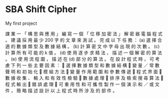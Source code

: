 # SBA Shift Cipher
My first project

課 業 一 「 構 思 與 應 用 」
編 寫 一 個 「 位 移 加 密 法 」 解 密 器 電 腦 程 式 。 建 議 採 用 最 少 200 字 的 文 章 來 測 試 。 完 成
以 下 任 務 ：
(a) 選 擇 合 適 的 數 據 類 型 及 數 據 結 構 。
(b) 計 算 密 文 中 字 母 出 現 的 次 數 。
(c) 計 算 所 有 可 能 的 k 值 。
(d) 使 用 逐 步 求 精 法 ， 描 述 一 個 解 密 的 算 法 。
(e) 使 用 流 程 圖 ， 描 述 在 (d) 部 分 的 算 法 。
在 設 計 程 式 時 ， 可 考 慮 下 列 一 些 主 要 因 素 ：
 選 擇 數 據 類 型 和 數 據 結 構
 變 量 ／ 常 數 聲 明 和 初 始 化
 模 組 方 法
 變 量 作 用 範 圍 和 參 數 傳 遞
 程 式 界 面
 數 據 收 集 、 輸 入 和 有 效 性 檢 驗
 數 據 處 理
 排 序 及 檢 索 搜 尋 算 法
 程 式 輸 出
 錯 誤 處 理
 可 重 用 性 和 可 攜 性
製 作 一 個 演 示 和 ／ 或 文 件 ， 簡 略 描 述 設 計 以 上 程 式 時 所 涉 及 的 部 件 。